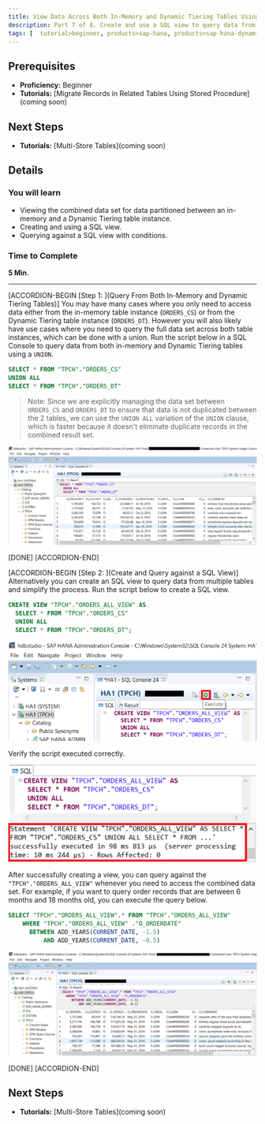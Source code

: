 ```yaml
---
title: View Data Across Both In-Memory and Dynamic Tiering Tables Using a SQL View
description: Part 7 of 8. Create and use a SQL view to query data from both in-memory and Dynamic Tiering tables.
tags: [  tutorial>beginner, products>sap-hana, products>sap-hana-dynamic-tiering, products>sap-hana-studio, topic>big-data, topic>sql ]
---
```

## Prerequisites
 - **Proficiency:** Beginner
 - **Tutorials:** [Migrate Records in Related Tables Using Stored Procedure](coming soon)

## Next Steps
 - **Tutorials:** [Multi-Store Tables](coming soon)

## Details
### You will learn
 - Viewing the combined data set for data partitioned between an in-memory and a Dynamic Tiering table instance.
 - Creating and using a SQL view.
 - Querying against a SQL view with conditions.

### Time to Complete
**5 Min**.

---

[ACCORDION-BEGIN [Step 1: ](Query From Both In-Memory and Dynamic Tiering Tables)]
You may have many cases where you only need to access data either from the in-memory table instance (`ORDERS_CS`) or from the Dynamic Tiering table instance (`ORDERS_DT`). However you will also likely have use cases where you need to query the full data set across both table instances, which can be done with a union.
Run the script below in a SQL Console to query data from both in-memory and Dynamic Tiering tables using a `UNION`.

```sql
SELECT * FROM "TPCH"."ORDERS_CS"
UNION ALL
SELECT * FROM "TPCH"."ORDERS_DT"
```
>Note: Since we are explicitly managing the data set between `ORDERS_CS` and `ORDERS_DT` to ensure that data is not duplicated between the 2 tables, we can use the `UNION ALL` variation of the `UNION` clause, which is faster because it doesn't eliminate duplicate records in the combined result set.

![Union](union.png)

[DONE]
[ACCORDION-END]

[ACCORDION-BEGIN [Step 2: ](Create and Query against a SQL View)]
Alternatively you can create an SQL view to query data from multiple tables and simplify the process. Run the script below to create a SQL view.

```sql
CREATE VIEW "TPCH"."ORDERS_ALL_VIEW" AS
  SELECT * FROM "TPCH"."ORDERS_CS"
  UNION ALL
  SELECT * FROM "TPCH"."ORDERS_DT";
```

![Create View](create-view.png)

Verify the script executed correctly.

![Create View Success](create-view-success.png)

After successfully creating a view, you can query against the `"TPCH"."ORDERS_ALL_VIEW"` whenever you need to access the combined data set. For example, if you want to query order records that are between 6 months and 18 months old, you can execute the query below.

```sql
SELECT "TPCH"."ORDERS_ALL_VIEW".* FROM "TPCH"."ORDERS_ALL_VIEW"
    WHERE "TPCH"."ORDERS_ALL_VIEW" ."O_ORDERDATE"
      BETWEEN ADD_YEARS(CURRENT_DATE, -1.5)
          AND ADD_YEARS(CURRENT_DATE, -0.5)
```

![Query View](query-view.png)

[DONE]
[ACCORDION-END]

## Next Steps
- **Tutorials:** [Multi-Store Tables](coming soon)

